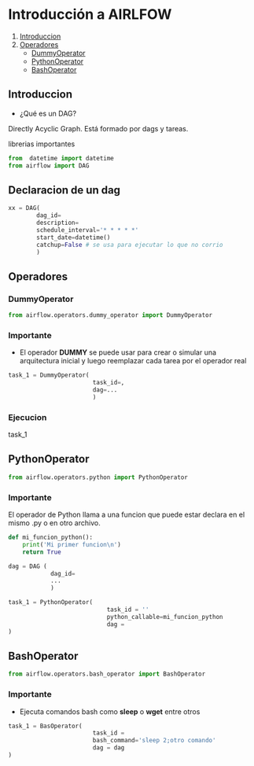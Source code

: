 # Introducción a __AIRLFOW__

1. [Introduccion](#Introduccion)
2. [Operadores](#Operadores)
    - [DummyOperator](#DummyOperator)
    - [PythonOperator](#PythonOperator)
    - [BashOperator](#BashOperator)

## Introduccion

- ¿Qué es un DAG? 

Directly Acyclic Graph. Está formado por dags y tareas.

librerias importantes

```python
from  datetime import datetime
from airflow import DAG
```

## Declaracion de un dag 

```python
xx = DAG(
        dag_id=
        description=
        schedule_interval='* * * * *'
        start_date=datetime()
        catchup=False # se usa para ejecutar lo que no corrio
        )
```

## Operadores

### DummyOperator

```python
from airflow.operators.dummy_operator import DummyOperator
```

### Importante

- El operador __DUMMY__ se puede usar para crear o simular una arquitectura inicial y luego reemplazar cada tarea por el operador real

```python
task_1 = DummyOperator(
                        task_id=,
                        dag=...
                        )
```


### Ejecucion

task_1


## PythonOperator

```python
from airflow.operators.python import PythonOperator
```

### Importante

El operador de Python llama a una funcion que puede estar declara en el mismo .py o en otro archivo.

```python
def mi_funcion_python():
    print('Mi primer funcion\n')
    return True

dag = DAG (
            dag_id=
            ...
            )

task_1 = PythonOperator(
                            task_id = ''
                            python_callable=mi_funcion_python
                            dag = 
)
```


## BashOperator

```python
from airflow.operators.bash_operator import BashOperator
```

### Importante

- Ejecuta comandos bash como __sleep__ o __wget__ entre otros

```python
task_1 = BasOperator(
                        task_id = 
                        bash_command='sleep 2;otro comando'
                        dag = dag
)
```